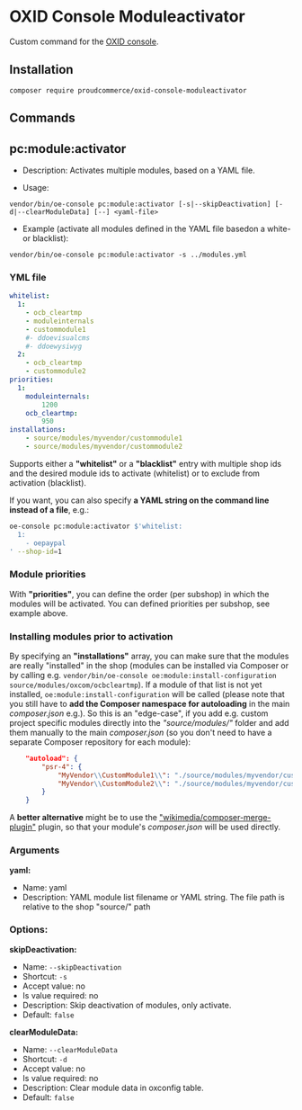 # OXID Console Moduleactivator

Custom command for the [OXID console](https://docs.oxid-esales.com/developer/en/6.2/development/tell_me_about/console.html).

## Installation

`composer require proudcommerce/oxid-console-moduleactivator`

## Commands

pc:module:activator
--------------------

* Description: Activates multiple modules, based on a YAML file.

* Usage:

`vendor/bin/oe-console pc:module:activator [-s|--skipDeactivation] [-d|--clearModuleData] [--] <yaml-file>`

* Example (activate all modules defined in the YAML file basedon a white- or blacklist):

`vendor/bin/oe-console pc:module:activator -s ../modules.yml`

### YML file

```yaml
whitelist:
  1:
    - ocb_cleartmp
    - moduleinternals
    - custommodule1
    #- ddoevisualcms
    #- ddoewysiwyg
  2:
    - ocb_cleartmp
    - custommodule2
priorities:
  1:
    moduleinternals:
        1200
    ocb_cleartmp:
        950
installations:
    - source/modules/myvendor/custommodule1
    - source/modules/myvendor/custommodule2
```

Supports either a __"whitelist"__ or a __"blacklist"__ entry with multiple shop ids and the desired module ids to activate (whitelist) or to exclude from activation (blacklist).

If you want, you can also specify __a YAML string on the command line instead of a file__, e.g.:

```bash
oe-console pc:module:activator $'whitelist:
  1:
    - oepaypal
' --shop-id=1
```

### Module priorities

With __"priorities"__, you can define the order (per subshop) in which the modules will be activated. You can defined priorities per subshop, see example above.

### Installing modules prior to activation

By specifying an __"installations"__ array, you can make sure that the modules are really "installed" in the shop (modules can be installed via Composer or by calling e.g. `vendor/bin/oe-console oe:module:install-configuration source/modules/oxcom/ocbcleartmp`). If a module of that list is not yet installed, `oe:module:install-configuration` will be called (please note that you still have to __add the Composer namespace for autoloading__ in the main _composer.json_ e.g.). So this is an "edge-case", if you add e.g. custom project specific modules directly into the _"source/modules/"_ folder and add them manually to the main _composer.json_ (so you don't need to have a separate Composer repository for each module):

```json
    "autoload": {
        "psr-4": {
            "MyVendor\\CustomModule1\\": "./source/modules/myvendor/custommodule1",
            "MyVendor\\CustomModule2\\": "./source/modules/myvendor/custommodule2"
        }
    }
```

A __better alternative__ might be to use the ["wikimedia/composer-merge-plugin"](https://github.com/wikimedia/composer-merge-plugin) plugin, so that your module's _composer.json_ will be used directly.

### Arguments

**yaml:**

* Name: yaml
* Description: YAML module list filename or YAML string. The file path is relative to the shop "source/" path

### Options:

**skipDeactivation:**

* Name: `--skipDeactivation`
* Shortcut: `-s`
* Accept value: no
* Is value required: no
* Description: Skip deactivation of modules, only activate.
* Default: `false`

**clearModuleData:**

* Name: `--clearModuleData`
* Shortcut: `-d`
* Accept value: no
* Is value required: no
* Description: Clear module data in oxconfig table.
* Default: `false`
